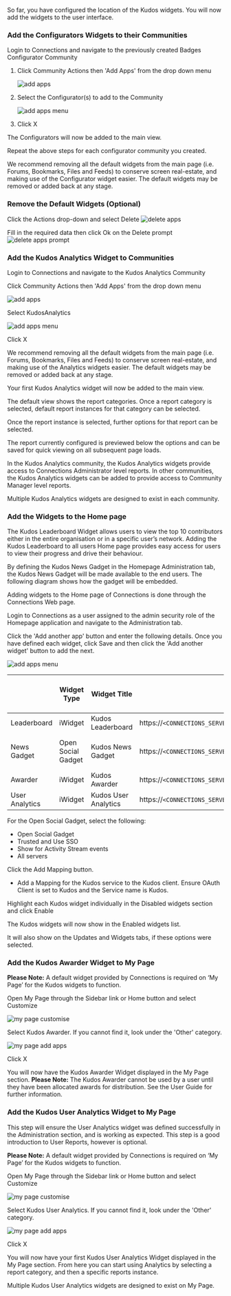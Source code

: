 So far, you have configured the location of the Kudos widgets. You will now add the widgets to the user interface.

### Add the Configurators Widgets to their Communities

Login to Connections and navigate to the previously created Badges Configurator Community

1. Click Community Actions then 'Add Apps' from the drop down menu
   
    ![add apps](/assets/badges/install/add-widgets/community_add_apps.png)

1. Select the Configurator(s) to add to the Community

    ![add apps menu](/assets/badges/install/add-widgets/add_apps_menu.png)

1. Click X

The Configurators will now be added to the main view.

Repeat the above steps for each configurator community you created.

We recommend removing all the default widgets from the main page (i.e. Forums, Bookmarks, Files and Feeds) to conserve screen real-estate, and
making use of the Configurator widget easier. The default widgets may be removed or added back at any stage.

### Remove the Default Widgets (Optional)

Click the Actions drop-down and select Delete
    ![delete apps](/assets/badges/install/add-widgets/delete_widget.png)

Fill in the required data then click Ok on the Delete prompt
    ![delete apps prompt](/assets/badges/install/add-widgets/delete_widget_prompt.png)

### Add the Kudos Analytics Widget to Communities

Login to Connections and navigate to the Kudos Analytics Community

Click Community Actions then 'Add Apps' from the drop down menu

![add apps](/assets/badges/install/add-widgets/community_add_apps.png)

Select KudosAnalytics

![add apps menu](/assets/badges/install/add-widgets/add_apps_menu.png)

Click X

We recommend removing all the default widgets from the main page (i.e. Forums, Bookmarks, Files and Feeds) to conserve screen real-estate, and making use of the Analytics widgets easier. The default widgets may be removed or added back at any stage.

Your first Kudos Analytics widget will now be added to the main view.

The default view shows the report categories. Once a report category is selected, default report instances for that category can be selected.

Once the report instance is selected, further options for that report can be selected.

The report currently configured is previewed below the options and can be saved for quick viewing on all subsequent page loads.

In the Kudos Analytics community, the Kudos Analytics widgets provide access to Connections Administrator level reports. In other communities, the Kudos Analytics widgets can be added to provide access to Community Manager level reports.

Multiple Kudos Analytics widgets are designed to exist in each community.

### Add the Widgets to the Home page

The Kudos Leaderboard Widget allows users to view the top 10 contributors either in the entire organisation or in a specific user’s network. Adding the
Kudos Leaderboard to all users Home page provides easy access for users to view their progress and drive their behaviour.

By defining the Kudos News Gadget in the Homepage Administration tab, the Kudos News Gadget will be made available to the end users. The following diagram shows how the gadget will be embedded.

Adding widgets to the Home page of Connections is done through the Connections Web page. 

Login to Connections as a user assigned to the admin security role of the Homepage application and navigate to the Administration tab.

Click the 'Add another app' button and enter the following details. Once you have defined each widget, click Save and then click the 'Add another widget' button to add the next.

![add apps menu](/assets/badges/install/add-widgets/add_another_app.png)

|                | Widget Type        | Widget Title         | URL Address                                                     | Use HCL Connections specific tags | Display on My Page | Display on Updates Pages | Opened by Default | Multiple apps | Prerequisites                                  |
|----------------|--------------------|----------------------|-----------------------------------------------------------------|-----------------------------------|--------------------|--------------------------|-------------------|---------------|------------------------------------------------|
| Leaderboard    | iWidget            | Kudos Leaderboard    | https://`<CONNECTIONS_SERVER_URL>`/Kudos/RankingDisplay.xml     | False                             | False              | True                     | True              | False         | profiles                                       |
| News Gadget    | Open Social Gadget | Kudos News Gadget    | https://`<CONNECTIONS_SERVER_URL>`/Kudos/KudosNewsGadget.xml    | True                              | False              | False                    | True              | False         | oauthprovider, oauth, opensocial, webresources |
| Awarder        | iWidget            | Kudos Awarder        | https://`<CONNECTIONS_SERVER_URL>`/Kudos/KudosAwarder.xml       | False                             | True               | False                    | False             | False         | -                                              |
| User Analytics | iWidget            | Kudos User Analytics | https://`<CONNECTIONS_SERVER_URL>`/Kudos/AnalyticsDashboard.xml | False                             | True               | False                    | False             | True          | -                                              |

For the Open Social Gadget, select the following:

- Open Social Gadget
- Trusted and Use SSO
- Show for Activity Stream events
- All servers

Click the Add Mapping button.

- Add a Mapping for the Kudos service to the Kudos client. Ensure OAuth Client is set to Kudos and the Service name is Kudos.

Highlight each Kudos widget individually in the Disabled widgets section and click Enable

The Kudos widgets will now show in the Enabled widgets list.

It will also show on the Updates and Widgets tabs, if these options were selected.

### Add the Kudos Awarder Widget to My Page

**Please Note:** A default widget provided by Connections is required on ‘My Page’ for the Kudos widgets to function.

Open My Page through the Sidebar link or Home button and select Customize

![my page customise](/assets/badges/install/add-widgets/my_page_customise.png)

Select Kudos Awarder. If you cannot find it, look under the 'Other' category.

![my page add apps](/assets/badges/install/add-widgets/my_page_add_apps.png)

Click X

You will now have the Kudos Awarder Widget displayed in the My Page section.
**Please Note:** The Kudos Awarder cannot be used by a user until they have been allocated awards for distribution. See the User Guide for further
information.

### Add the Kudos User Analytics Widget to My Page

This step will ensure the User Analytics widget was defined successfully in the Administration section, and is working as expected. This step is a good introduction to User Reports, however is optional.

**Please Note:** A default widget provided by Connections is required on ‘My Page’ for the Kudos widgets to function.

Open My Page through the Sidebar link or Home button and select Customize

![my page customise](/assets/badges/install/add-widgets/my_page_customise.png)

Select Kudos User Analytics. If you cannot find it, look under the 'Other' category.

![my page add apps](/assets/badges/install/add-widgets/my_page_add_apps.png)

Click X

You will now have your first Kudos User Analytics Widget displayed in the My Page section. From here you can start using Analytics by selecting a report category, and then a specific reports instance.

Multiple Kudos User Analytics widgets are designed to exist on My Page.